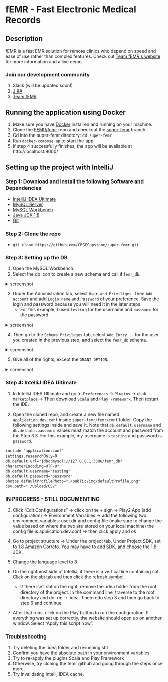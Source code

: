 # fEMR - Fast Electronic Medical Records

## Description
fEMR is a fast EMR solution for remote clinics who depend on speed and ease of use rather than complex features. Check out [Team fEMR's website](https://teamfemr.org/) for more information and a live demo.

### Join our development community
1. Slack (will be updated soon!)
2. [JIRA](https://teamfemr.atlassian.net/jira/projects)
3. [Team fEMR](https://teamfemr.org/)

## Running the application using Docker
1. Make sure you have [Docker](https://docs.docker.com/get-docker/) installed and running on your machine.
2. Clone the [FEMR/femr](https://github.com/FEMR/femr) repo and checkout the [super-femr](https://github.com/FEMR/femr/tree/super-femr) branch.
3. Cd into the super-femr directory: `cd super-femr`
4. Run `docker-compose up` to start the app.
5. If step 4 successfully finishes, the app will be available at http://localhost:9000/

## Setting up the project with IntelliJ

### Step 1: Download and Install the following Software and Dependencies 
- [IntelliJ IDEA Ultimate](https://www.jetbrains.com/idea/download/)
- [MySQL Server](https://dev.mysql.com/downloads/mysql/)
- [MySQL Workbench](https://dev.mysql.com/downloads/workbench/)
- [Java JDK 1.8](http://www.oracle.com/technetwork/java/javase/downloads/jdk8-downloads-2133151.html)
- [Git](http://git-scm.com/)

### Step 2: Clone the repo 
- `git clone https://github.com/CPSECapstone/super-femr.git`

### Step 3: Setting up the DB 
1. Open the MySQL Workbench.
2. Select the db icon to create a new schema and call it `femr_db`.

<details> <summary> screenshot </summary>

{% include image.html file="public/images/mysqlworkbench1.png" %}

![Image](public/images/mysqlworkbench1.png)

</details>

3. Under the Administration tab, select `User and Priviliges`. Then `Add account` and add `Login name` and `Password` of your preference. Save the login and password because you will need it in the later steps. 
     - For this example, I used `testing` for the username and `password` for the  password. 

<details> <summary> screenshot </summary>

![Image](public/images/mysqlworkbench2.png)

</details>

4. Then go to the `Schema Privileges` tab, select `Add Entry...` for the user you created in the previous step, and select the `femr_db` schema.

<details> <summary> screenshot </summary>

![Image](public/images/mysqlworkbench3.png)

![Image](public/images/mysqlworkbench4.png)

</details>

5. Give all of the rights, except the `GRANT OPTION`. 

<details> <summary> screenshot </summary>

![Image](public/images/mysqlworkbench5.png)

</details>

### Step 4: IntelliJ IDEA Ultimate
1. In IntelliJ IDEA Ultimate and go to `Preferences` -> `Plugins` -> click `Marketplace` -> Then download `Scala` and `Play Framework`. Then restart the IDE.

2. Open the cloned repo, and create a new file named  `application.dev.conf` inside `super-femr/femr/conf` folder. 
Copy the following settings inside and save it. Note that `db.default.username` and `db.default.password` values must match the account and password from the Step 3.3. For this example, my username is `testing` and password is `password`.

```
include "application.conf"
settings.researchOnly=0
db.default.url="jdbc:mysql://127.0.0.1:3306/femr_db?characterEncoding=UTF-8"
db.default.username="testing"
db.default.password="password"
photos.defaultProfilePhoto="./public/img/defaultProfile.png"
csv.path="./Upload/CSV"
```

### IN PROGRESS - STILL DOCUMENTING

3. Click “Edit Configurations” -> click on the + sign -> Play2 App (add configuration) -> Environment Variables -> add the following two environment variables: user.dir and config.file (make sure to change the value based on where the two are stored on your local machine) the config file is application.dev.conf -> then click apply and ok


4. Go to project structure -> Under the project tab, Under Project SDK, set to 1.8 Amazon Correto. You may have to add SDK, and choose the 1.8 JDK.

5. Change the language level to 8

6. On the rightmost side of IntelliJ, if there is a vertical line containing sbt. Click on the sbt tab and then click the refresh symbol.
      - If there isn’t sbt on the right, remove the .idea folder from the root directory of the project. In the command line, traverse to the root directory and do: rm -r .idea. Then redo step 3 and then go back to step 6 and continue

7. After that runs, click on the Play button to run the configuration. If everything was set up correctly, the website should open up on another window. Select “Apply this script now”.

### Troubleshooting
1. Try deleting the .idea folder and rerunning sbt 
2. Confirm you have the absolute path in your environment variables
3. Try to re-apply the plugins Scala and Play Framework
4. Otherwise, try cloning the femr github and going through the steps once more.
5. Try invalidating Intellij IDEA cache.